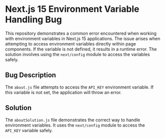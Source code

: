 # Next.js 15 Environment Variable Handling Bug

This repository demonstrates a common error encountered when working with environment variables in Next.js 15 applications.  The issue arises when attempting to access environment variables directly within page components. If the variable is not defined, it results in a runtime error.  The solution involves using the `next/config` module to access the variables safely.

## Bug Description
The `about.js` file attempts to access the `API_KEY` environment variable. If this variable is not set, the application will throw an error.

## Solution
The `aboutSolution.js` file demonstrates the correct way to handle environment variables. It uses the `next/config` module to access the `API_KEY` variable safely.